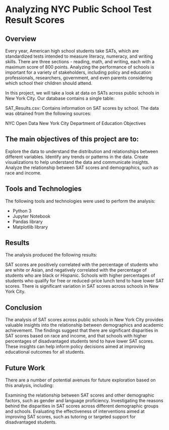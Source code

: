 # Analyzing NYC Public School Test Result Scores
## Overview
Every year, American high school students take SATs, which are standardized tests intended to measure literacy, numeracy, and writing skills. There are three sections - reading, math, and writing, each with a maximum score of 800 points. Analyzing the performance of schools is important for a variety of stakeholders, including policy and education professionals, researchers, government, and even parents considering which school their children should attend.

In this project, we will take a look at data on SATs across public schools in New York City. Our database contains a single table:

SAT_Results.csv: Contains information on SAT scores by school.
The data was obtained from the following sources:

NYC Open Data
New York City Department of Education
Objectives
## The main objectives of this project are to:

Explore the data to understand the distribution and relationships between different variables.
Identify any trends or patterns in the data.
Create visualizations to help understand the data and communicate insights.
Analyze the relationship between SAT scores and demographics, such as race and income.
## Tools and Technologies
The following tools and technologies were used to perform the analysis:

- Python 3
- Jupyter Notebook
- Pandas library
- Matplotlib library
## Results
The analysis produced the following results:

SAT scores are positively correlated with the percentage of students who are white or Asian, and negatively correlated with the percentage of students who are black or Hispanic.
Schools with higher percentages of students who qualify for free or reduced-price lunch tend to have lower SAT scores.
There is significant variation in SAT scores across schools in New York City.
## Conclusion
The analysis of SAT scores across public schools in New York City provides valuable insights into the relationship between demographics and academic achievement. The findings suggest that there are significant disparities in SAT scores based on race and income, and that schools with higher percentages of disadvantaged students tend to have lower SAT scores. These insights can help inform policy decisions aimed at improving educational outcomes for all students.

## Future Work
There are a number of potential avenues for future exploration based on this analysis, including:

Examining the relationship between SAT scores and other demographic factors, such as gender and language proficiency.
Investigating the reasons behind the disparities in SAT scores across different demographic groups and schools.
Evaluating the effectiveness of interventions aimed at improving SAT scores, such as tutoring or targeted support for disadvantaged students.
